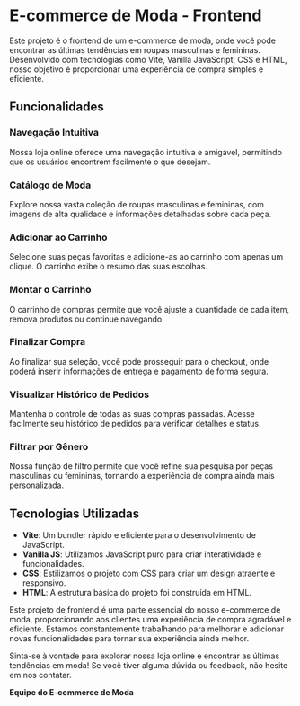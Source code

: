 # E-commerce de Moda - Frontend

Este projeto é o frontend de um e-commerce de moda, onde você pode encontrar as últimas tendências em roupas masculinas e femininas. Desenvolvido com tecnologias como Vite, Vanilla JavaScript, CSS e HTML, nosso objetivo é proporcionar uma experiência de compra simples e eficiente.

## Funcionalidades

### Navegação Intuitiva
Nossa loja online oferece uma navegação intuitiva e amigável, permitindo que os usuários encontrem facilmente o que desejam.

### Catálogo de Moda
Explore nossa vasta coleção de roupas masculinas e femininas, com imagens de alta qualidade e informações detalhadas sobre cada peça.

### Adicionar ao Carrinho
Selecione suas peças favoritas e adicione-as ao carrinho com apenas um clique. O carrinho exibe o resumo das suas escolhas.

### Montar o Carrinho
O carrinho de compras permite que você ajuste a quantidade de cada item, remova produtos ou continue navegando.

### Finalizar Compra
Ao finalizar sua seleção, você pode prosseguir para o checkout, onde poderá inserir informações de entrega e pagamento de forma segura.

### Visualizar Histórico de Pedidos
Mantenha o controle de todas as suas compras passadas. Acesse facilmente seu histórico de pedidos para verificar detalhes e status.

### Filtrar por Gênero
Nossa função de filtro permite que você refine sua pesquisa por peças masculinas ou femininas, tornando a experiência de compra ainda mais personalizada.

## Tecnologias Utilizadas
- **Vite**: Um bundler rápido e eficiente para o desenvolvimento de JavaScript.
- **Vanilla JS**: Utilizamos JavaScript puro para criar interatividade e funcionalidades.
- **CSS**: Estilizamos o projeto com CSS para criar um design atraente e responsivo.
- **HTML**: A estrutura básica do projeto foi construída em HTML.

Este projeto de frontend é uma parte essencial do nosso e-commerce de moda, proporcionando aos clientes uma experiência de compra agradável e eficiente. Estamos constantemente trabalhando para melhorar e adicionar novas funcionalidades para tornar sua experiência ainda melhor.

Sinta-se à vontade para explorar nossa loja online e encontrar as últimas tendências em moda! Se você tiver alguma dúvida ou feedback, não hesite em nos contatar.

**Equipe do E-commerce de Moda**
